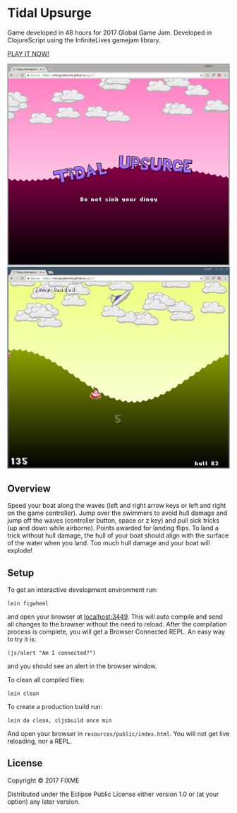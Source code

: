 # Tidal Upsurge

Game developed in 48 hours for 2017 Global Game Jam. Developed in ClojureScript using the InfiniteLives gamejam library.

[PLAY IT NOW!](https://retrogradeorbit.github.io/ggj17/)

![Title screen](./screenshot.png)
![Game screen](./screenshot-02.png)

## Overview

Speed your boat along the waves (left and right arrow keys or left and right on the game controller). Jump over the swimmers to avoid hull damage and jump off the waves (controller button, space or z key) and pull sick tricks (up and down while airborne). Points awarded for landing flips. To land a trick without hull damage, the hull of your boat should align with the surface of the water when you land. Too much hull damage and your boat will explode! 

## Setup

To get an interactive development environment run:

    lein figwheel

and open your browser at [localhost:3449](http://localhost:3449/).
This will auto compile and send all changes to the browser without the
need to reload. After the compilation process is complete, you will
get a Browser Connected REPL. An easy way to try it is:

    (js/alert "Am I connected?")

and you should see an alert in the browser window.

To clean all compiled files:

    lein clean

To create a production build run:

    lein do clean, cljsbuild once min

And open your browser in `resources/public/index.html`. You will not
get live reloading, nor a REPL. 

## License

Copyright © 2017 FIXME

Distributed under the Eclipse Public License either version 1.0 or (at your option) any later version.
